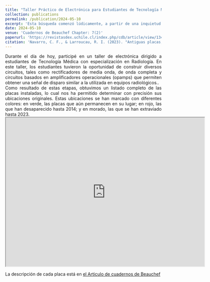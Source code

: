 ```yaml
---
title: "Taller Práctico de Electrónica para Estudiantes de Tecnología Médica"
collection: publications
permalink: /publication/2024-05-10
excerpt: 'Esta búsqueda comenzó lúdicamente, a partir de una inquietud compartida, hace diez años y en este breve periodo de tiempo podemos comprobar que hay algunas de estas placas que ya no existen y algunas de las calles han tenido otro cambio de nombre.'
date: 2024-05-10
venue: 'Cuadernos de Beauchef Chapter: 7(2)'
paperurl: 'https://revistasdex.uchile.cl/index.php/cdb/article/view/13432/13453'
citation: 'Navarro, C. F., & Larroucau, R. I. (2023). "Antiguas placas, antiguos nombres: Crónica de un intento de memoria en las calles de Santiago". Cuadernos de Beauchef, 7(2).'
---
```

<div style="text-align: justify;">Durante el día de hoy, participé en un taller de electrónica dirigido a estudiantes de Tecnología Médica con especialización en Radiología. En este taller, los estudiantes tuvieron la oportunidad de construir diversos circuitos, tales como rectificadores de media onda, de onda completa y circuitos basados en amplificadores operacionales (opamps) que permiten obtener una señal de disparo similar a la utilizada en equipos radiológicos..</div>

<div style="text-align: justify;">Como resultado de estas etapas, obtuvimos un listado completo de las placas instaladas, lo cual nos ha permitido determinar con precisión sus ubicaciones originales. Estas ubicaciones se han marcado con diferentes colores: en verde, las placas que aún permanecen en su lugar; en rojo, las que han desaparecido hasta 2014; y en morado, las que se han extraviado hasta 2023. </div>

<center><iframe src="https://www.google.com/maps/d/embed?mid=1VRJx0oA3ZrJL8dBPxg9U1ja4eHgHHt4&ehbc=2E312F" width="640" height="480"></iframe></center>

La descripción de cada placa está en [el Articulo de cuadernos de Beauchef](https://revistasdex.uchile.cl/index.php/cdb/article/view/13432/13453)

